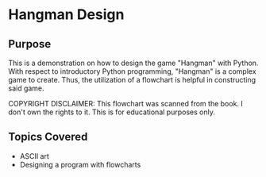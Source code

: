 # Hangman Design

## Purpose
This is a demonstration on how to design the game "Hangman" with Python. With respect to introductory Python programming, "Hangman" is a complex game to create. Thus, the utilization of a flowchart is helpful in constructing said game. 

COPYRIGHT DISCLAIMER: This flowchart was scanned from the book. I don't own the rights to it. This is for educational purposes only.

## Topics Covered
* ASCII art
* Designing a program with flowcharts